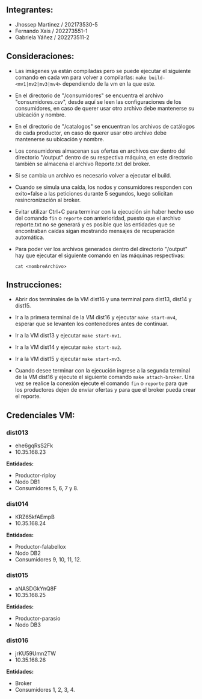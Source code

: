 ## Integrantes:
- Jhossep Martinez / 202173530-5
- Fernando Xais / 202273551-1
- Gabriela Yáñez / 202273511-2

## Consideraciones:
- Las imágenes ya están compiladas pero se puede ejecutar el siguiente comando en cada vm para volver a compilarlas: ```make build-<mv1|mv2|mv3|mv4>``` dependiendo de la vm en la que este.
- En el directorio de "/consumidores" se encuentra el archivo "consumidores.csv", desde aquí se leen las configuraciones de los consumidores, en caso de querer usar otro archivo debe mantenerse su ubicación y nombre.
- En el directorio de "/catalogos" se encuentran los archivos de catálogos de cada productor, en caso de querer usar otro archivo debe mantenerse su ubicación y nombre.
- Los consumidores almacenan sus ofertas en archivos csv dentro del directorio "/output" dentro de su respectiva máquina, en este directorio también se almacena el archivo Reporte.txt del broker.
- Si se cambia un archivo es necesario volver a ejecutar el build.
- Cuando se simula una caída, los nodos y consumidores responden con exito=false a las peticiones durante 5 segundos, luego solicitan resincronización al broker.
- Evitar utilizar Ctrl+C para terminar con la ejecución sin haber hecho uso del comando ```fin``` o ```reporte``` con anterioridad, puesto que el archivo reporte.txt no se generará y es posible que las entidades que se encontraban caídas sigan mostrando mensajes de recuperación automática. 

- Para poder ver los archivos generados dentro del directorio "/output" hay que ejecutar el siguiente comando en las máquinas respectivas:
 
   ~~~
   cat <nombreArchivo>
   ~~~


## Instrucciones:
- Abrir dos terminales de la VM dist16 y una terminal para dist13, dist14 y dist15.

- Ir a la primera terminal de la VM dist16 y ejecutar ```make start-mv4```, esperar que se levanten los contenedores antes de continuar.
- Ir a la VM dist13 y ejecutar ```make start-mv1```.
- Ir a la VM dist14 y ejecutar ```make start-mv2```.
- Ir a la VM dist15 y ejecutar ```make start-mv3```.
- Cuando desee terminar con la ejecución ingrese a la segunda terminal de la VM dist16 y ejecute el siguiente comando ```make attach-broker```. Una vez se realice la conexión ejecute el comando ```fin``` o ```reporte``` para que los productores dejen de enviar ofertas y para que el broker pueda crear el reporte.

## Credenciales VM:
### dist013
- ehe6gqRsS2Fk
- 10.35.168.23
  
**Entidades:**
- Productor-riploy
- Nodo DB1
- Consumidores 5, 6, 7 y 8.

### dist014
- KRZ65kfAEmpB
- 10.35.168.24

**Entidades:**
- Productor-falabellox
- Nodo DB2
- Consumidores 9, 10, 11, 12.

### dist015
- aNASDGkYnQ8F
- 10.35.168.25

**Entidades:**
- Productor-parasio
- Nodo DB3

### dist016
- jrKU59Umn2TW
- 10.35.168.26

**Entidades:**
- Broker
- Consumidores 1, 2, 3, 4.
